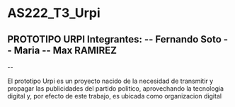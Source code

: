 # AS222_T3_Urpi
PROTOTIPO URPI
Integrantes: 
-- Fernando Soto
-- Maria 
-- Max RAMIREZ 
-- 
-- 


El prototipo Urpi es un proyecto nacido de la necesidad de transmitir y propagar las publicidades del partido politico, aprovechando la tecnologia digital y, por efecto de este trabajo, es ubicada como organizacion digital
